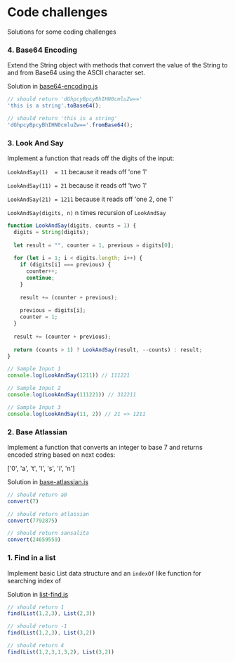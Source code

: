 # Code challenges
Solutions for some coding challenges

### 4. Base64 Encoding

Extend the String object with methods that convert the value of the String to and from Base64 using the ASCII character set.

Solution in [base64-encoding.js](https://github.com/mshushakov/FE-challenges/blob/master/base64-encoding.js)

```javascript
// should return 'dGhpcyBpcyBhIHN0cmluZw=='
'this is a string'.toBase64(); 

// should return 'this is a string'
'dGhpcyBpcyBhIHN0cmluZw=='.fromBase64();
```

### 3. Look And Say
Implement a function that reads off the digits of the input:

`LookAndSay(1)  = 11`   because it reads off 'one 1'

`LookAndSay(11) = 21`   because it reads off 'two 1'

`LookAndSay(21) = 1211` because it reads off 'one 2, one 1'

`LookAndSay(digits, n)` n times recursion of `LookAndSay`

```javascript
function LookAndSay(digits, counts = 1) {
  digits = String(digits);
  
  let result = "", counter = 1, previous = digits[0];
  
  for (let i = 1; i < digits.length; i++) {
    if (digits[i] === previous) {
      counter++;
      continue;
    } 
    
    result += (counter + previous);
    
    previous = digits[i];
    counter = 1;
  }
  
  result += (counter + previous);
  
  return (counts > 1) ? LookAndSay(result, --counts) : result;
}

// Sample Input 1
console.log(LookAndSay(1211)) // 111221

// Sample Input 2
console.log(LookAndSay(111221)) // 312211

// Sample Input 3
console.log(LookAndSay(11, 2)) // 21 => 1211
```

### 2. Base Atlassian
Implement a function that converts an integer to base 7 and returns encoded string based on next codes:

['0', 'a', 't', 'l', 's', 'i', 'n']

Solution in [base-atlassian.js](https://github.com/mshushakov/FE-challenges/blob/master/base-atlassian.js)

```javascript
// should return a0
convert(7)

// should return atlassian
convert(7792875)

// should return sansalita
convert(24659559)
```

### 1. Find in a list
Implement basic List data structure and an `indexOf` like function for searching index of

Solution in [list-find.js](https://github.com/mshushakov/FE-challenges/blob/master/list-find.js)

```javascript
// should return 1
find(List(1,2,3), List(2,3))

// should return -1
find(List(1,2,3), List(3,2))

// should return 4
find(List(1,2,3,1,3,2), List(3,2))
```
